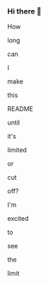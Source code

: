 ### Hi there 👋

How

long

can

I

make

this

README

until

it's

limited

or

cut

off?

I'm

excited

to

see

the

limit

<!--
**PatheticMustan/PatheticMustan** is a ✨ _special_ ✨ repository because its `README.md` (this file) appears on your GitHub profile.

Here are some ideas to get you started:

- 🔭 I’m currently working on ...
- 🌱 I’m currently learning ...
- 👯 I’m looking to collaborate on ...
- 🤔 I’m looking for help with ...
- 💬 Ask me about ...
- 📫 How to reach me: ...
- 😄 Pronouns: ...
- ⚡ Fun fact: ...
-->
